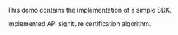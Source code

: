 This demo contains the implementation of a simple SDK.    

Implemented API signiture certification algorithm.
